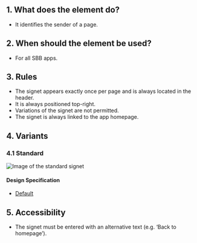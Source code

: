 ## 1. What does the element do?
*   It identifies the sender of a page.

## 2. When should the element be used?
*   For all SBB apps.

## 3. Rules
*   The signet appears exactly once per page and is always located in the header.
*   It is always positioned top-right.
*   Variations of the signet are not permitted.
*   The signet is always linked to the app homepage.


## 4. Variants

### 4.1 Standard
![Image of the standard signet](https://raw.githubusercontent.com/sbb-design-systems/design-system-mobile-documentation/master/documentation/elements/brand/images/ME04_Signet.png 'class: image')

#### Design Specification
*   [Default](https://sbb.invisionapp.com/d/main#/console/14051805/313166952/inspect)

## 5. Accessibility
*   The signet must be entered with an alternative text (e.g. ‘Back to homepage’).